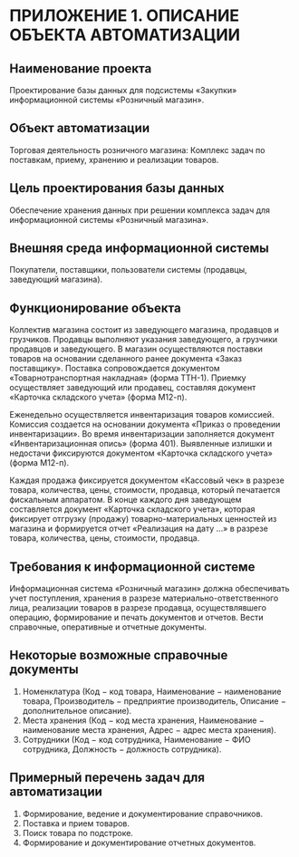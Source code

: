 # ПРИЛОЖЕНИЕ 1. ОПИСАНИЕ ОБЪЕКТА АВТОМАТИЗАЦИИ #

## Наименование проекта ##

Проектирование базы данных для подсистемы «Закупки» информационной системы «Розничный магазин».

## Объект автоматизации ##

Торговая деятельность розничного магазина: Комплекс
задач по поставкам, приему, хранению и реализации товаров.

## Цель проектирования базы данных ##

Обеспечение хранения данных при решении комплекса задач для информационной системы «Розничный магазина».

## Внешняя среда информационной системы ##

Покупатели, поставщики, пользователи системы (продавцы, заведующий магазина).

## Функционирование объекта ##

Коллектив магазина состоит из заведующего магазина, продавцов и грузчиков.
Продавцы выполняют указания заведующего, а грузчики продавцов и заведующего.
В магазин осуществляются поставки товаров на основании сделанного ранее документа «Заказ поставщику». Поставка сопровождается документом «Товарнотранспортная накладная» (форма ТТН-1). Приемку осуществляет заведующий или продавец, составляя документ «Карточка складского учета» (форма М12-п).

Еженедельно осуществляется инвентаризация товаров комиссией. Комиссия создается на основании документа «Приказ о проведении инвентаризации». Во время инвентаризации заполняется документ «Инвентаризационная опись» (форма 401). Выявленные излишки и недостачи фиксируются документом «Карточка складского
учета» (форма М12-п).

Каждая продажа фиксируется документом «Кассовый чек» в разрезе товара, количества, цены, стоимости, продавца, который печатается фискальным аппаратом. В
конце каждого дня заведующем составляется документ «Карточка складского учета», которая фиксирует отгрузку (продажу) товарно-материальных ценностей из магазина и формируется отчет «Реализация на дату …» в разрезе товара, количества,
цены, стоимости, продавца.

## Требования к информационной системе ##

Информационная система «Розничный магазин» должна обеспечивать учет поступления, хранения в разрезе материально-ответственного лица, реализации товаров в разрезе продавца, осуществлявшего операцию, формирование и печать документов и отчетов. Вести справочные,
оперативные и отчетные документы.

## Некоторые возможные справочные документы ##

1. Номенклатура (Код $-$ код товара, Наименование $-$ наименование товара, Производитель $-$ предприятие производитель, Описание $-$ дополнительное описание).
2. Места хранения (Код $-$ код места хранения, Наименование $-$ наименование места хранения, Адрес $-$ адрес места хранения).
3. Сотрудники (Код $-$ код сотрудника, Наименование $-$ ФИО сотрудника, Должность $-$ должность сотрудника).

## Примерный перечень задач для автоматизации ##

1. Формирование, ведение и документирование справочников.
2. Поставка и прием товаров.
3. Поиск товара по подстроке.
4. Формирование и документирование отчетных документов.
